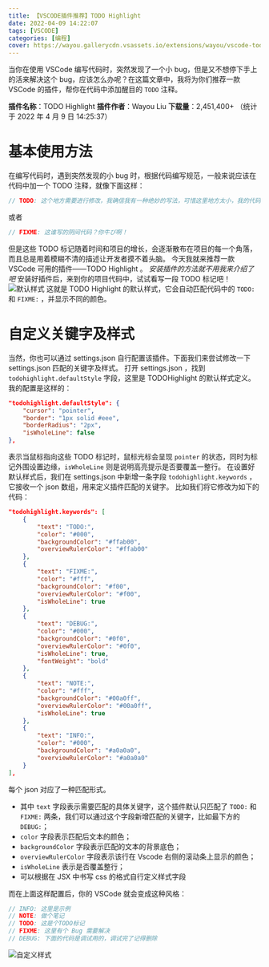 ```yaml
---
title: 【VSCODE插件推荐】TODO Highlight
date: 2022-04-09 14:22:07
tags: [VSCODE]
categories: [编程]
cover: https://wayou.gallerycdn.vsassets.io/extensions/wayou/vscode-todo-highlight/1.0.5/1635478170130/Microsoft.VisualStudio.Services.Icons.Default
---
```


当你在使用 VSCode 编写代码时，突然发现了一个小 bug，但是又不想停下手上的活来解决这个 bug，应该怎么办呢？在这篇文章中，我将为你们推荐一款 VSCode 的插件，帮你在代码中添加醒目的 `TODO` 注释。

<!-- more -->

<!-- toc -->

**插件名称**：TODO Highlight
**插件作者**：Wayou Liu
**下载量**：2,451,400+ （统计于 2022 年 4 月 9 日 14:25:37）

# 基本使用方法

在编写代码时，遇到突然发现的小 bug 时，根据代码编写规范，一般来说应该在代码中加一个 TODO 注释，就像下面这样：

```js
// TODO: 这个地方需要进行修改，我确信我有一种绝妙的写法，可惜这里地方太小，我的代码放不下
```

或者

```js
// FIXME: 这谁写的阴间代码？你牛び啊！
```

但是这些 TODO 标记随着时间和项目的增长，会逐渐散布在项目的每一个角落，而且总是用着模糊不清的描述让开发者摸不着头脑。
今天我就来推荐一款 VSCode 可用的插件——TODO Highlight 。
_安装插件的方法就不用我来介绍了吧_
安装好插件后，来到你的项目代码中，试试看写一段 TODO 标记吧！
![默认样式](https://assets.aiolia.top/Pictures/Others/20220409143727.png)
这就是 TODO Highlight 的默认样式，它会自动匹配代码中的 `TODO:` 和 `FIXME:` ，并显示不同的颜色。

# 自定义关键字及样式

当然，你也可以通过 settings.json 自行配置该插件。下面我们来尝试修改一下 settings.json 匹配的关键字及样式。
打开 settings.json ，找到 `todohighlight.defaultStyle` 字段，这里是 TODOHighlight 的默认样式定义。我的配置是这样的：

```json
"todohighlight.defaultStyle": {
	"cursor": "pointer",
	"border": "1px solid #eee",
	"borderRadius": "2px",
	"isWholeLine": false
},
```

表示当鼠标指向这些 TODO 标记时，鼠标光标会呈现 `pointer` 的状态，同时为标记外围设置边缘，`isWholeLine` 则是说明高亮提示是否要覆盖一整行。
在设置好默认样式后，我们在 settings.json 中新增一条字段 `todohighlight.keywords` ，它接收一个 json 数组，用来定义插件匹配的关键字。
比如我们将它修改为如下的代码：

```json
"todohighlight.keywords": [
	{
		"text": "TODO:",
		"color": "#000",
		"backgroundColor": "#ffab00",
		"overviewRulerColor": "#ffab00"
	},
	{
		"text": "FIXME:",
		"color": "#fff",
		"backgroundColor": "#f00",
		"overviewRulerColor": "#f00",
		"isWholeLine": true
	},
	{
		"text": "DEBUG:",
		"color": "#000",
		"backgroundColor": "#0f0",
		"overviewRulerColor": "#0f0",
		"isWholeLine": true,
		"fontWeight": "bold"
	},
	{
		"text": "NOTE:",
		"color": "#fff",
		"backgroundColor": "#00a0ff",
		"overviewRulerColor": "#00a0ff",
		"isWholeLine": true
	},
	{
	    "text": "INFO:",
		"color": "#000",
		"backgroundColor": "#a0a0a0",
		"overviewRulerColor": "#a0a0a0"
	}
],
```

每个 json 对应了一种匹配形式。

-   其中 `text` 字段表示需要匹配的具体关键字，这个插件默认只匹配了 `TODO:` 和 `FIXME:` 两条，我们可以通过这个字段新增匹配的关键字，比如最下方的 `DEBUG:`；
-   `color` 字段表示匹配后文本的颜色；
-   `backgroundColor` 字段表示匹配的文本的背景底色；
-   `overviewRulerColor` 字段表示该行在 Vscode 右侧的滚动条上显示的颜色；
-   `isWholeLine` 表示是否覆盖整行；
-   可以根据在 JSX 中书写 css 的格式自行定义样式字段

而在上面这样配置后，你的 VSCode 就会变成这种风格：

```js
// INFO: 这里是示例
// NOTE: 做个笔记
// TODO: 这是个TODO标记
// FIXME: 这里有个 Bug 需要解决
// DEBUG: 下面的代码是调试用的，调试完了记得删除
```

![自定义样式](https://assets.aiolia.top/Pictures/Others/20220409150024.png)

